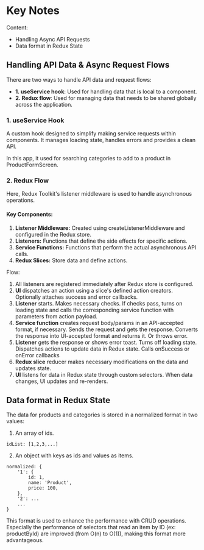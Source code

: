 # Key Notes

Content:

- Handling Async API Requests
- Data format in Redux State

## Handling API Data & Async Request Flows

There are two ways to handle API data and request flows:
- **1. useService hook**: Used for handling data that is local to a component.
- **2. Redux flow**: Used for managing data that needs to be shared globally across the application.

### 1. useService Hook
A custom hook designed to simplify making service requests within components. It manages loading state, handles errors and provides a clean API.

In this app, it used for searching categories to add to a product in ProductFormScreen.

### 2. Redux Flow
Here, Redux Toolkit's listener middleware is used to handle asynchronous operations.

#### Key Components:
1. **Listener Middleware:** Created using createListenerMiddleware and configured in the Redux store.
2. **Listeners:** Functions that define the side effects for specific actions.
3. **Service Functions:** Functions that perform the actual asynchronous API calls.
4. **Redux Slices:** Store data and define actions.

Flow:
1. All listeners are registered immediately after Redux store is configured.
2. **UI** dispatches an action using a slice's defined action creators. Optionally attaches success and error callbacks.
3. **Listener** starts. Makes necessary checks. If checks pass, turns on loading state and calls the corresponding service function with parameters from action payload.
4. **Service function** creates request body/params in an API-accepted format, if necessary. Sends the request and gets the response. Converts the response into UI-accepted format and returns it. Or throws error.
5. **Listener** gets the response or shows error toast. Turns off loading state. Dispatches actions to update data in Redux state. Calls onSuccess or onError callbacks
6. **Redux slice** reducer makes necessary modifications on the data and updates state.
7. **UI** listens for data in Redux state through custom selectors. When data changes, UI updates and re-renders.


## Data format in Redux State
The data for products and categories is stored in a normalized format in two values:
1. An array of ids.
````
idList: [1,2,3,...]
````

2. An object with keys as ids and values as items.
````
normalized: {
    '1': {
        id: 1,
        name: 'Product',
        price: 100,
    },
    '2': ...
    ...
}
````

This format is used to enhance the performance with CRUD operations. Especially the performance of selectors that read an item by ID (ex: productById) are improved (from O(n) to O(1)), making this format more advantageous.
